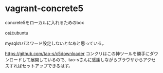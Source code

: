 vagrant-concrete5
=================

concrete5をローカルに入れるためのbox

osはubuntu

mysqlのパスワード設定しないとなあと思っている。

https://github.com/tao-s/c5downloader
コンクリはこの神ツールを勝手にダウンロードして展開しているので、tao-sさんに感謝しながらブラウザからアクセスすればセットアップできるはず。

